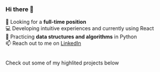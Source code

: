 ### Hi there 👋

🔭  Looking for a <strong>full-time position</strong><br/>
💻  Developing intuitive experiences and currently using React<br/>
🌱  Practicing <strong>data structures and algorithms</strong> in Python<br/>
📫  Reach out to me on [LinkedIn](https://www.linkedin.com/in/mackenzieraeclark/) <br/>

<br/>
Check out some of my highlited projects below
